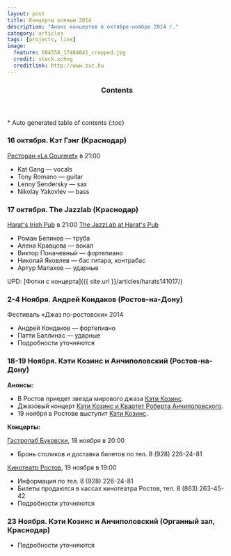 ```yaml
---
layout: post
title: Концерты осенью 2014
description: "Анонс концертов в октябре-ноябре 2014 г."
category: articles
tags: [projects, live]
image:
  feature: 604558_17484841_cropped.jpg
  credit: stock.xchng
  creditlink: http://www.sxc.hu
---
```


<section id="table-of-contents" class="toc">
  <header>
    <h3>Contents</h3>
  </header>
<div id="drawer" markdown="1">
*  Auto generated table of contents
{:toc}
</div>
</section><!-- /#table-of-contents -->

### 16 октября. Кэт Гэнг (Краснодар)

[Ресторан «La Gourmet»](http://jazztravelclub.ru/?p=2153) в 21:00

* Kat Gang — vocals
* Tony Romano — guitar
* Lenny Sendersky — sax
* Nikolay Yakovlev — bass
 
### 17 октября. The Jazzlab (Краснодар)

[Harat's Irish Pub](http://geometria.ru/announcements/night-life/2014/10/17/344422) в 21:00
[The JazzLab at Harat's Pub](http://vk.com/event78606098)

* Роман Беликов — труба
* Алена Кравцова — вокал
* Виктор Поначевный — фортепиано
* Николай Яковлев — бас гитара, контрабас
* Артур Малахов — ударные

UPD: [Фотки с концерта]({{ site.url }}/articles/harats141017/)

### 2-4 Ноября. Андрей Кондаков (Ростов-на-Дону)

Фестиваль «Джаз по-ростовски» 2014

* Андрей Кондаков — фортепиано
* Патти Баллинас — ударные
* Подробности уточняются

### 18-19 Ноября. Кэти Козинс и Анчиполовский (Ростов-на-Дону)

**Анонсы:**

* В Ростов приедет звезда мирового джаза [Кэти Козинс](http://www.rostov.aif.ru/culture/art/1355303).
* Джазовый концерт [Кэти Козинс и Квартет Роберта Анчиполовского](http://rnd.urpur.ru/statya/dzhazovyj-koncert-keti-kozins-i-kvartet-roberta-anchipolovskogo/).
* 19 ноября в Ростове выступит [Кэти Козинс](http://ugradio.fm/mayak/news/3241/).

**Концерты:**

[Гастропаб Буковски](http://www.rostovjazztravel.ru/18-и-19-ноября-в-ростове-на-дону-кэти-козинс/), 18 ноября в 20:00

* Бронь столиков и доставка билетов по тел. 8 (928) 226-24-81 

[Кинотеатр Ростов](http://www.rostovjazztravel.ru/18-и-19-ноября-в-ростове-на-дону-кэти-козинс/), 19 ноября в 19:00

* Информация по тел. 8 (928) 226-24-81
* Билеты продаются в кассах кинотеатра Ростов, тел. 8 (863) 263-45-42
* Подробности уточняются

### 23 Ноября. Кэти Козинс и Анчиполовский (Органный зал, Краснодар)

* Подробности уточняются
